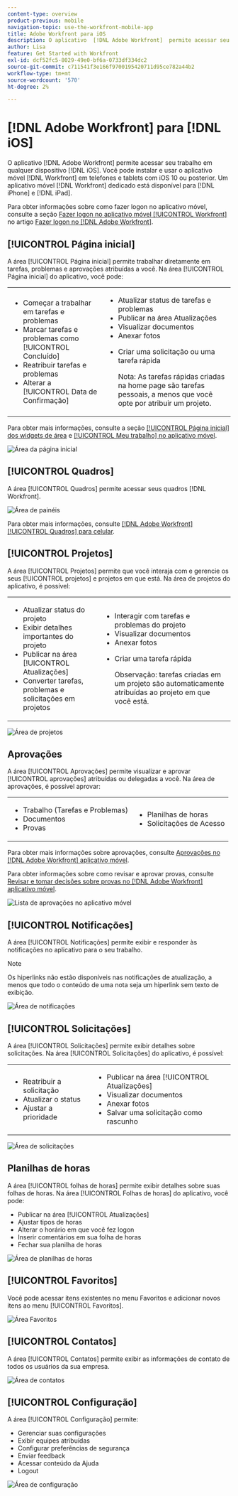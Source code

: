 ```yaml
---
content-type: overview
product-previous: mobile
navigation-topic: use-the-workfront-mobile-app
title: Adobe Workfront para iOS
description: O aplicativo  [!DNL Adobe Workfront]  permite acessar seu trabalho em qualquer dispositivo iOS. Você pode instalar e usar o  [!DNL Workfront] aplicativo móvel em telefones e tablets com o iOS 10 ou posterior. Um aplicativo móvel  [!DNL Workfront]  dedicado está disponível para a iPhone e a iPad.
author: Lisa
feature: Get Started with Workfront
exl-id: dcf52fc5-8029-49e0-bf6a-0733df334dc2
source-git-commit: c711541f3e166f9700195420711d95ce782a44b2
workflow-type: tm+mt
source-wordcount: '570'
ht-degree: 2%

---
```


# [!DNL Adobe Workfront] para [!DNL iOS]

O aplicativo [!DNL Adobe Workfront] permite acessar seu trabalho em qualquer dispositivo [!DNL iOS]. Você pode instalar e usar o aplicativo móvel [!DNL Workfront] em telefones e tablets com iOS 10 ou posterior. Um aplicativo móvel [!DNL Workfront] dedicado está disponível para [!DNL iPhone] e [!DNL iPad].

Para obter informações sobre como fazer logon no aplicativo móvel, consulte a seção [Fazer logon no aplicativo móvel [!UICONTROL Workfront]](../../../workfront-basics/manage-your-account-and-profile/managing-your-workfront-account/log-in-to-workfront.md#log) no artigo [Fazer logon no [!DNL Adobe Workfront]](../../../workfront-basics/manage-your-account-and-profile/managing-your-workfront-account/log-in-to-workfront.md).

## [!UICONTROL Página inicial]

A área [!UICONTROL Página inicial] permite trabalhar diretamente em tarefas, problemas e aprovações atribuídas a você. Na área [!UICONTROL Página inicial] do aplicativo, você pode:

<table style="table-layout:auto"> 
 <col> 
 <col> 
 <tbody> 
  <tr> 
   <td> 
    <ul> 
     <li>Começar a trabalhar em tarefas e problemas</li> 
     <li>Marcar tarefas e problemas como [!UICONTROL Concluído]</li> 
     <li>Reatribuir tarefas e problemas</li> 
     <li>Alterar a [!UICONTROL Data de Confirmação]</li> 
    </ul> </td> 
   <td> 
    <ul> 
     <li>Atualizar status de tarefas e problemas</li> 
     <li>Publicar na área Atualizações</li> 
     <li>Visualizar documentos</li> 
     <li>Anexar fotos</li> 
     <li> <p>Criar uma solicitação ou uma tarefa rápida</p> <p>Nota: As tarefas rápidas criadas na home page são tarefas pessoais, a menos que você opte por atribuir um projeto.</p> </li> 
    </ul> </td> 
  </tr> 
 </tbody> 
</table>

Para obter mais informações, consulte a seção [[!UICONTROL Página inicial] dos widgets de área](../../../workfront-basics/mobile-apps/using-the-workfront-mobile-app/home-area-widgets-mobile.md) e [[!UICONTROL Meu trabalho] no aplicativo móvel](../../../workfront-basics/mobile-apps/using-the-workfront-mobile-app/my-work-section-mobile.md).

![Área da página inicial](assets/mobile-home-area.png)

## [!UICONTROL Quadros]

A área [!UICONTROL Quadros] permite acessar seus quadros [!DNL Workfront].

![Área de painéis](assets/mobile-all-boards-displayed.png)

Para obter mais informações, consulte [[!DNL Adobe Workfront] [!UICONTROL Quadros] para celular](/help/quicksilver/workfront-basics/mobile-apps/using-the-workfront-mobile-app/mobile-boards.md).

## [!UICONTROL Projetos]

A área [!UICONTROL Projetos] permite que você interaja com e gerencie os seus [!UICONTROL projetos] e projetos em que está. Na área de projetos do aplicativo, é possível:

<table style="table-layout:auto"> 
 <col> 
 <col> 
 <tbody> 
  <tr> 
   <td> 
    <ul> 
     <li>Atualizar status do projeto</li> 
     <li>Exibir detalhes importantes do projeto</li> 
     <li>Publicar na área [!UICONTROL Atualizações]</li> 
     <li>Converter tarefas, problemas e solicitações em projetos</li> 
    </ul> </td> 
   <td> 
    <ul> 
     <li>Interagir com tarefas e problemas do projeto</li> 
     <li>Visualizar documentos</li> 
     <li>Anexar fotos</li> 
     <li> <p>Criar uma tarefa rápida</p> <p>Observação: tarefas criadas em um projeto são automaticamente atribuídas ao projeto em que você está. </p> </li> 
    </ul> </td> 
  </tr> 
 </tbody> 
</table>

![Área de projetos](assets/mobile-projects-area.png)

## Aprovações

A área [!UICONTROL Aprovações] permite visualizar e aprovar [!UICONTROL aprovações] atribuídas ou delegadas a você. Na área de aprovações, é possível aprovar:

<table style="table-layout:auto">
 <col>
 <col>
 <tbody>
  <tr>
   <td>
    <ul>
     <li>Trabalho (Tarefas e Problemas)</li>
     <li>Documentos</li>
     <li>Provas </li>
    </ul> </td>
   <td>
    <ul>
     <li>Planilhas de horas</li>
     <li>Solicitações de Acesso</li>
    </ul> </td>
  </tr>
 </tbody>
</table>

Para obter mais informações sobre aprovações, consulte [Aprovações no [!DNL Adobe Workfront] aplicativo móvel](../../../workfront-basics/mobile-apps/using-the-workfront-mobile-app/approvals-in-mobile-app.md).

Para obter informações sobre como revisar e aprovar provas, consulte [Revisar e tomar decisões sobre provas no [!DNL Adobe Workfront] aplicativo móvel](../../../workfront-basics/mobile-apps/using-the-workfront-mobile-app/work-with-proofs-in-mobile-app.md).

![Lista de aprovações no aplicativo móvel](assets/mobile-approvals-adobe-350x574.png)

## [!UICONTROL Notificações]

A área [!UICONTROL Notificações] permite exibir e responder às notificações no aplicativo para o seu trabalho.

>[!NOTE]
>Os hiperlinks não estão disponíveis nas notificações de atualização, a menos que todo o conteúdo de uma nota seja um hiperlink sem texto de exibição.

![Área de notificações](assets/mobile-notifications-area.png)

## [!UICONTROL Solicitações]

A área [!UICONTROL Solicitações] permite exibir detalhes sobre solicitações. Na área [!UICONTROL Solicitações] do aplicativo, é possível:

<table style="table-layout:auto">
 <col>
 <col>
 <tbody>
  <tr>
   <td>
    <ul>
     <li>Reatribuir a solicitação</li>
     <li>Atualizar o status</li>
     <li>Ajustar a prioridade</li>
    </ul> </td>
   <td>
    <ul>
     <li>Publicar na área [!UICONTROL Atualizações]</li>
     <li>Visualizar documentos</li>
     <li>Anexar fotos</li>
     <li>Salvar uma solicitação como rascunho</li>
    </ul> </td>
  </tr>
 </tbody>
</table>

![Área de solicitações](assets/mobile-requests-area.png)

## Planilhas de horas

A área [!UICONTROL folhas de horas] permite exibir detalhes sobre suas folhas de horas. Na área [!UICONTROL Folhas de horas] do aplicativo, você pode:

* Publicar na área [!UICONTROL Atualizações]
* Ajustar tipos de horas
* Alterar o horário em que você fez logon
* Inserir comentários em sua folha de horas
* Fechar sua planilha de horas

![Área de planilhas de horas](assets/mobile-timesheets-area.png)

## [!UICONTROL Favoritos]

Você pode acessar itens existentes no menu Favoritos e adicionar novos itens ao menu [!UICONTROL Favoritos].

![Área Favoritos](assets/mobile-favorites-area.png)

## [!UICONTROL Contatos]

A área [!UICONTROL Contatos] permite exibir as informações de contato de todos os usuários da sua empresa.

![Área de contatos](assets/mobile-contacts-area.png)

## [!UICONTROL Configuração]

A área [!UICONTROL Configuração] permite:

* Gerenciar suas configurações
* Exibir equipes atribuídas
* Configurar preferências de segurança
* Enviar feedback
* Acessar conteúdo da Ajuda
* Logout

![Área de configuração](assets/ios-configuration-area.png)
